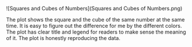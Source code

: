 ![Squares and Cubes of Numbers](Squares and Cubes of Numbers.png)

The plot shows the square and the cube of the same number at the same time. It is easy to figure out the difference for me by the different colors. The plot has clear title and legend for readers to make sense the meaning of it. The plot is honestly reproducing the data.
